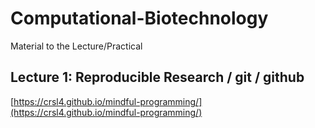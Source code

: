 # Computational-Biotechnology

Material to the Lecture/Practical

## Lecture 1: Reproducible Research / git / github

[https://crsl4.github.io/mindful-programming/](https://crsl4.github.io/mindful-programming/)



